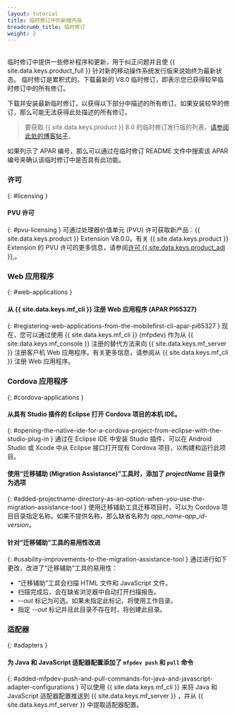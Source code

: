 ```yaml
---
layout: tutorial
title: 临时修订中的新增内容
breadcrumb_title: 临时修订
weight: 2
---
```

<!-- NLS_CHARSET=UTF-8 -->
<br/>
临时修订中提供一些修补程序和更新，用于纠正问题并且使 {{ site.data.keys.product_full }}    针对新的移动操作系统发行版来说始终为最新状态。
临时修订是累积式的。下载最新的 V8.0 临时修订，即表示您已获得较早临时修订中的所有修订。

下载并安装最新临时修订，以获得以下部分中描述的所有修订。如果安装较早的修订，那么可能无法获得此处描述的所有修订。

> 要获取 {{ site.data.keys.product }}    8.0 的临时修订发行版的列表，[请参阅此处的博客帖子]({{site.baseurl}}/blog/tag/iFix_8.0/)。

如果列示了 APAR 编号，那么可以通过在临时修订 README 文件中搜索该 APAR 编号来确认该临时修订中是否具有此功能。

### 许可
{: #licensing }
#### PVU 许可
{: #pvu-licensing }
可通过处理器价值单元 (PVU) 许可获取新产品：{{ site.data.keys.product }}    Extension V8.0.0。有关 {{ site.data.keys.product }}    Extension 的 PVU 许可的更多信息，请参阅[许可 {{ site.data.keys.product_adj }}   ](../../licensing)。

### Web 应用程序
{: #web-applications }
#### 从 {{ site.data.keys.mf_cli }}    注册 Web 应用程序 (APAR PI65327)
{: #registering-web-applications-from-the-mobilefirst-cli-apar-pi65327 }
现在，您可以通过使用 {{ site.data.keys.mf_cli }}    (mfpdev) 作为从 {{ site.data.keys.mf_console }}    注册的替代方法来向 {{ site.data.keys.mf_server }}    注册客户机 Web 应用程序。有关更多信息，请参阅从 {{ site.data.keys.mf_cli }}    注册 Web 应用程序。

### Cordova 应用程序
{: #cordova-applications }
#### 从具有 Studio 插件的 Eclipse 打开 Cordova 项目的本机 IDE。
{: #opening-the-native-ide-for-a-cordova-project-from-eclipse-with-the-studio-plug-in }
通过在 Eclipse IDE 中安装 Studio 插件，可以在 Android Studio 或 Xcode 中从 Eclipse 接口打开现有 Cordova 项目，以构建和运行此项目。

#### 使用“迁移辅助 (Migration Assistance)”工具时，添加了 *projectName* 目录作为选项
{: #added-projectname-directory-as-an-option-when-you-use-the-migration-assistance-tool }
使用迁移辅助工具迁移项目时，可以为 Cordova 项目目录指定名称。如果不提供名称，那么缺省名称为 *app_name-app_id-version*。

#### 针对“迁移辅助”工具的易用性改进
{: #usability-improvements-to-the-migration-assistance-tool }
通过进行如下更改，改进了“迁移辅助”工具的易用性：

* “迁移辅助”工具会扫描 HTML 文件和 JavaScript 文件。
* 扫描完成后，会在缺省浏览器中自动打开扫描报告。
* *--out* 标记为可选。如果未指定此标记，将使用工作目录。
* 指定 *--out* 标记并且此目录不存在时，将创建此目录。

### 适配器
{: #adapters }
#### 为 Java 和 JavaScript 适配器配置添加了 `mfpdev push` 和 `pull` 命令
{: #added-mfpdev-push-and-pull-commands-for-java-and-javascript-adapter-configurations }
可以使用 {{ site.data.keys.mf_cli }}    来将 Java 和 JavaScript 适配器配置推送到 {{ site.data.keys.mf_server }}   ，并从 {{ site.data.keys.mf_server }}    中提取适配器配置。
